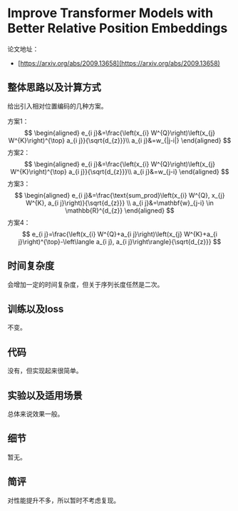 # Improve Transformer Models with Better Relative Position Embeddings

论文地址：

- [https://arxiv.org/abs/2009.13658](https://arxiv.org/abs/2009.13658)



## 整体思路以及计算方式

给出引入相对位置编码的几种方案。

方案1：
$$
\begin{aligned}
e_{i j}&=\frac{\left(x_{i} W^{Q}\right)\left(x_{j} W^{K}\right)^{\top} a_{i j}}{\sqrt{d_{z}}}\\
a_{i j}&=w_{|j-i|}
\end{aligned}
$$
方案2：
$$
\begin{aligned}
e_{i j}&=\frac{\left(x_{i} W^{Q}\right)\left(x_{j} W^{K}\right)^{\top} a_{i j}}{\sqrt{d_{z}}}\\
a_{i j}&=w_{j-i}
\end{aligned}
$$
方案3：
$$
\begin{aligned}
e_{i j}&=\frac{\text{sum_prod}\left(x_{i} W^{Q}, x_{j} W^{K}, a_{i j}\right)}{\sqrt{d_{z}}} \\
a_{i j}&=\mathbf{w}_{j-i} \in \mathbb{R}^{d_{z}}
\end{aligned}
$$
方案4：
$$
e_{i j}=\frac{\left(x_{i} W^{Q}+a_{i j}\right)\left(x_{j} W^{K}+a_{i j}\right)^{\top}-\left\langle a_{i j}, a_{i j}\right\rangle}{\sqrt{d_{z}}}
$$


## 时间复杂度

会增加一定的时间复杂度，但关于序列长度任然是二次。



## 训练以及loss

不变。



## 代码

没有，但实现起来很简单。



## 实验以及适用场景

总体来说效果一般。



## 细节

暂无。



## 简评

对性能提升不多，所以暂时不考虑复现。